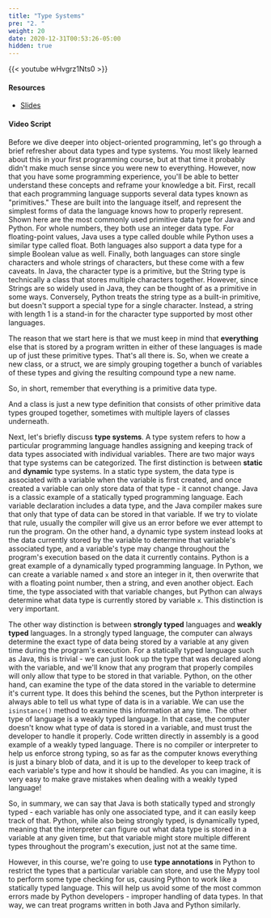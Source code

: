```yaml
---
title: "Type Systems"
pre: "2. "
weight: 20
date: 2020-12-31T00:53:26-05:00
hidden: true
---
```


{{< youtube wHvgrz1Nts0 >}}

#### Resources

* <a href="slides" target="_blank">Slides</a>

#### Video Script

Before we dive deeper into object-oriented programming, let's go through a brief refresher about data types and type systems. You most likely learned about this in your first programming course, but at that time it probably didn't make much sense since you were new to everything. However, now that you have some programming experience, you'll be able to better understand these concepts and reframe your knowledge a bit. First, recall that each programming language supports several data types known as "primitives." These are built into the language itself, and represent the simplest forms of data the language knows how to properly represent. Shown here are the most commonly used primitive data type for Java and Python. For whole numbers, they both use an integer data type. For floating-point values, Java uses a type called double while Python uses a similar type called float. Both languages also support a data type for a simple Boolean value as well. Finally, both languages can store single characters and whole strings of characters, but these come with a few caveats. In Java, the character type is a primitive, but the String type is technically a class that stores multiple characters together. However, since Strings are so widely used in Java, they can be thought of as a primitive in some ways. Conversely, Python treats the string type as a built-in primitive, but doesn't support a special type for a single character. Instead, a string with length 1 is a stand-in for the character type supported by most other languages. 

The reason that we start here is that we must keep in mind that **everything** else that is stored by a program written in either of these languages is made up of just these primitive types. That's all there is. So, when we create a new class, or a struct, we are simply grouping together a bunch of variables of these types and giving the resulting compound type a new name. 

So, in short, remember that everything is a primitive data type. 

And a class is just a new type definition that consists of other primitive data types grouped together, sometimes with multiple layers of classes underneath.

Next, let's briefly discuss **type systems**. A type system refers to how a particular programming language handles assigning and keeping track of data types associated with individual variables. There are two major ways that type systems can be categorized. The first distinction is between **static** and **dynamic** type systems. In a static type system, the data type is associated with a variable when the variable is first created, and once created a variable can only store data of that type - it cannot change. Java is a classic example of a statically typed programming language. Each variable declaration includes a data type, and the Java compiler makes sure that only that type of data can be stored in that variable. If we try to violate that rule, usually the compiler will give us an error before we ever attempt to run the program. On the other hand, a dynamic type system instead looks at the data currently stored by the variable to determine that variable's associated type, and a variable's type may change throughout the program's execution based on the data it currently contains. Python is a great example of a dynamically typed programming language. In Python, we can create a variable named `x` and store an integer in it, then overwrite that with a floating point number, then a string, and even another object. Each time, the type associated with that variable changes, but Python can always determine what data type is currently stored by variable `x`. This distinction is very important. 

The other way distinction is between **strongly typed** languages and **weakly typed** languages. In a strongly typed language, the computer can always determine the exact type of data being stored by a variable at any given time during the program's execution. For a statically typed language such as Java, this is trivial - we can just look up the type that was declared along with the variable, and we'll know that any program that properly compiles will only allow that type to be stored in that variable. Python, on the other hand, can examine the type of the data stored in the variable to determine it's current type. It does this behind the scenes, but the Python interpreter is always able to tell us what type of data is in a variable. We can use the `isinstance()` method to examine this information at any time. The other type of language is a weakly typed language. In that case, the computer doesn't know what type of data is stored in a variable, and must trust the developer to handle it properly. Code written directly in assembly is a good example of a weakly typed language. There is no compiler or interpreter to help us enforce strong typing, so as far as the computer knows everything is just a binary blob of data, and it is up to the developer to keep track of each variable's type and how it should be handled. As you can imagine, it is very easy to make grave mistakes when dealing with a weakly typed language!

So, in summary, we can say that Java is both statically typed and strongly typed - each variable has only one associated type, and it can easily keep track of that. Python, while also being strongly typed, is dynamically typed, meaning that the interpreter can figure out what data type is stored in a variable at any given time, but that variable might store multiple different types throughout the program's execution, just not at the same time. 

However, in this course, we're going to use **type annotations** in Python to restrict the types that a particular variable can store, and use the Mypy tool to perform some type checking for us, causing Python to work like a statically typed language. This will help us avoid some of the most common errors made by Python developers - improper handling of data types. In that way, we can treat programs written in both Java and Python similarly. 